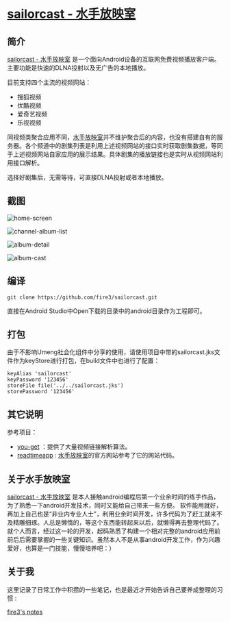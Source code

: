 [sailorcast - 水手放映室](http://www.sailorcast.com)
=======================================================

简介
-----------------

[sailorcast - 水手放映室](http://www.sailorcast.com)  是一个面向Android设备的互联网免费视频播放客户端。主要功能是快速的DLNA投射以及无广告的本地播放。

目前支持四个主流的视频网站：

* 搜狐视频
* 优酷视频
* 爱奇艺视频
* 乐视视频

同视频类聚合应用不同，[水手放映室](http://www.sailorcast.com)并不维护聚合后的内容，也没有搭建自有的服务器。各个频道中的剧集列表是利用上述视频网站的接口实时获取剧集数据，等同于上述视频网站自家应用的展示结果。具体剧集的播放链接也是实时从视频网站利用接口解析。

选择好剧集后，无需等待，可直接DLNA投射或者本地播放。

截图
--------------

![home-screen](http://img.wdjimg.com/mms/screenshot/b/02/ed2ecff72358f5a7e27fd4c95b8b902b_320_546.jpeg "首屏截图")

![channel-album-list](http://img.wdjimg.com/mms/screenshot/9/d3/248a4dfae06c20b176faff63ab66cd39_320_544.jpeg "剧集列表")

![album-detail](http://img.wdjimg.com/mms/screenshot/f/10/503cdadee079857bda5440e18c26d10f_320_546.jpeg "剧集详情")

![album-cast](http://img.wdjimg.com/mms/screenshot/0/9b/201f8b0647faeb532de5679c3b4109b0_320_545.jpeg "剧集投射")

编译
--------------

```
git clone https://github.com/fire3/sailorcast.git
```

直接在Android Studio中Open下载的目录中的android目录作为工程即可。


打包
--------------

由于不影响Umeng社会化组件中分享的使用，请使用项目中带的sailorcast.jks文件作为keyStore进行打包，在build文件中也进行了配置：

```
keyAlias 'sailorcast'
keyPassword '123456'
storeFile file('../../sailorcast.jks')
storePassword '123456'
```

其它说明
--------------

参考项目：

* [you-get](https://github.com/soimort/you-get) ：提供了大量视频链接解析算法。
* [readtimeapp](https://github.com/eggrollfarm/www.readtimeapp.com) : [水手放映室](http://www.sailorcast.com)的官方网站参考了它的网站代码。

关于水手放映室
-------------

[sailorcast - 水手放映室](http://www.sailorcast.com) 是本人接触android编程后第一个业余时间的练手作品，为了熟悉一下android开发技术，同时又能给自己带来一些方便。
软件能用就好，再加上自己也是“非业内专业人士"，利用业余时间开发，许多代码为了赶工就来不及精雕细琢。人总是懒惰的，等这个东西能转起来以后，就懒得再去整理代码了。就个人而言，经过这一轮的开发，起码熟悉了构建一个相对完整的android应用前前后后需要掌握的一些关键知识。虽然本人不是从事android开发工作，作为兴趣爱好，也算是一门技能，慢慢培养吧：）


关于我
---------------

这里记录了日常工作中积攒的一些笔记，也是最近才开始告诉自己要养成整理的习惯 : 

[fire3's notes](http://fire3.crixmod.com)
